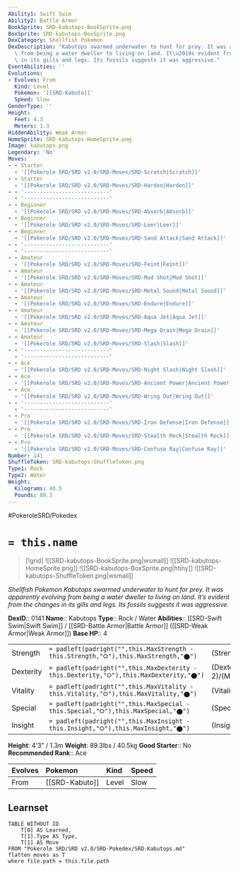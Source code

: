 ```yaml
---
Ability1: Swift Swim
Ability2: Battle Armor
BookSprite: SRD-kabutops-BookSprite.png
BoxSprite: SRD-kabutops-BoxSprite.png
DexCategory: Shellfish Pokemon
DexDescription: "Kabutops swarmed underwater to hunt for prey. It was apparently evolving\
  \ from being a water dweller to living on land. It\u2019s evident from the changes\
  \ in its gills and legs. Its fossils suggests it was aggressive."
EventAbilities: ''
Evolutions:
- Evolves: From
  Kind: Level
  Pokemon: '[[SRD-Kabuto]]'
  Speed: Slow
GenderType: ''
Height:
  Feet: 4.3
  Meters: 1.3
HiddenAbility: Weak Armor
HomeSprite: SRD-kabutops-HomeSprite.png
Image: kabutops.png
Legendary: 'No'
Moves:
- - Starter
  - '[[Pokerole SRD/SRD v2.0/SRD-Moves/SRD-Scratch|Scratch]]'
- - Starter
  - '[[Pokerole SRD/SRD v2.0/SRD-Moves/SRD-Harden|Harden]]'
- - '---------------------------'
  - '---------------------------'
- - Beginner
  - '[[Pokerole SRD/SRD v2.0/SRD-Moves/SRD-Absorb|Absorb]]'
- - Beginner
  - '[[Pokerole SRD/SRD v2.0/SRD-Moves/SRD-Leer|Leer]]'
- - Beginner
  - '[[Pokerole SRD/SRD v2.0/SRD-Moves/SRD-Sand Attack|Sand Attack]]'
- - '---------------------------'
  - '---------------------------'
- - Amateur
  - '[[Pokerole SRD/SRD v2.0/SRD-Moves/SRD-Feint|Feint]]'
- - Amateur
  - '[[Pokerole SRD/SRD v2.0/SRD-Moves/SRD-Mud Shot|Mud Shot]]'
- - Amateur
  - '[[Pokerole SRD/SRD v2.0/SRD-Moves/SRD-Metal Sound|Metal Sound]]'
- - Amateur
  - '[[Pokerole SRD/SRD v2.0/SRD-Moves/SRD-Endure|Endure]]'
- - Amateur
  - '[[Pokerole SRD/SRD v2.0/SRD-Moves/SRD-Aqua Jet|Aqua Jet]]'
- - Amateur
  - '[[Pokerole SRD/SRD v2.0/SRD-Moves/SRD-Mega Drain|Mega Drain]]'
- - Amateur
  - '[[Pokerole SRD/SRD v2.0/SRD-Moves/SRD-Slash|Slash]]'
- - '---------------------------'
  - '---------------------------'
- - Ace
  - '[[Pokerole SRD/SRD v2.0/SRD-Moves/SRD-Night Slash|Night Slash]]'
- - Ace
  - '[[Pokerole SRD/SRD v2.0/SRD-Moves/SRD-Ancient Power|Ancient Power]]'
- - Ace
  - '[[Pokerole SRD/SRD v2.0/SRD-Moves/SRD-Wring Out|Wring Out]]'
- - '---------------------------'
  - '---------------------------'
- - Pro
  - '[[Pokerole SRD/SRD v2.0/SRD-Moves/SRD-Iron Defense|Iron Defense]]'
- - Pro
  - '[[Pokerole SRD/SRD v2.0/SRD-Moves/SRD-Stealth Rock|Stealth Rock]]'
- - Pro
  - '[[Pokerole SRD/SRD v2.0/SRD-Moves/SRD-Confuse Ray|Confuse Ray]]'
Number: 141
ShuffleToken: SRD-kabutops-ShuffleToken.png
Type1: Rock
Type2: Water
Weight:
  Kilograms: 40.5
  Pounds: 89.3
---
```


#PokeroleSRD/Pokedex

# `= this.name`

> [!grid]
> ![[SRD-kabutops-BookSprite.png|wsmall]]
> ![[SRD-kabutops-HomeSprite.png]]
> ![[SRD-kabutops-BoxSprite.png|htiny]]
> ![[SRD-kabutops-ShuffleToken.png|wsmall]]


*Shellfish Pokemon*
*Kabutops swarmed underwater to hunt for prey. It was apparently evolving from being a water dweller to living on land. It’s evident from the changes in its gills and legs. Its fossils suggests it was aggressive.*

**DexID**:: 0141
**Name**:: Kabutops
**Type**:: Rock / Water
**Abilities**:: [[SRD-Swift Swim|Swift Swim]] / [[SRD-Battle Armor|Battle Armor]] ([[SRD-Weak Armor|Weak Armor]])
**Base HP**:: 4

|           |                                                                                        |                                          |
| --------- | -------------------------------------------------------------------------------------- | ---------------------------------------- |
| Strength  | `= padleft(padright("",this.MaxStrength - this.Strength,"⭘"),this.MaxStrength,"⬤")`    | (Strength::3)/(MaxStrength::6)   |
| Dexterity | `= padleft(padright("",this.MaxDexterity - this.Dexterity,"⭘"),this.MaxDexterity,"⬤")` | (Dexterity:: 2)/(MaxDexterity::5) |
| Vitality  | `= padleft(padright("",this.MaxVitality - this.Vitality,"⭘"),this.MaxVitality,"⬤")`    | (Vitality::3)/(MaxVitality::6)   |
| Special   | `= padleft(padright("",this.MaxSpecial - this.Special,"⭘"),this.MaxSpecial,"⬤")`       | (Special::2)/(MaxSpecial::4)     |
| Insight   | `= padleft(padright("",this.MaxInsight - this.Insight,"⭘"),this.MaxInsight,"⬤")`       | (Insight::2)/(MaxInsight::5)     |

**Height**: 4'3" / 1.3m
**Weight**: 89.3lbs / 40.5kg
**Good Starter**:: No
**Recommended Rank**:: Ace

| Evolves   | Pokemon        | Kind   | Speed   |
|:----------|:---------------|:-------|:--------|
| From      | [[SRD-Kabuto]] | Level  | Slow    |

## Learnset

```dataview
TABLE WITHOUT ID
    T[0] AS Learned,
    T[1].Type AS Type,
    T[1] AS Move
FROM "Pokerole SRD/SRD v2.0/SRD-Pokedex/SRD-Kabutops.md"
flatten moves as T
where file.path = this.file.path
```
